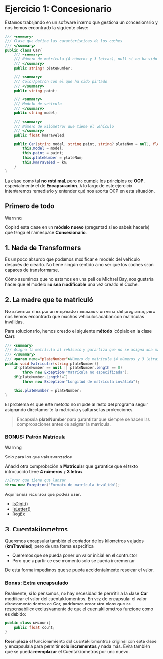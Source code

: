 # Ejercicio 1: Concesionario

Estamos trabajando en un software interno que gestiona un concesionario y nos hemos encontrado la siguiente clase:

```cs
/// <summary>
/// Clase que define las características de los coches
/// </summary>
public class Car{
    /// <summary>
    /// Número de matrícula (4 números y 3 letras), null si no ha sido matriculado
    /// </summary>
    public string? plateNumber;

    /// <summary>
    /// Color/patrón con el que ha sido pintado
    /// </summary>
    public string paint;

    /// <summary>
    /// Modelo de vehículo
    /// </summary>
    public string model;

    /// <summary>
    /// Número de kilómetros que tiene el vehículo
    /// </summary>
    public float kmTraveled;

    public Car(string model, string paint, string? plateNum = null, float km=0){
        this.model = model;
        this.paint = paint;
        this.plateNumber = plateNum;
        this.kmTraveled = km;
    }
}

```

La clase como tal **no está mal**, pero no cumple los principios de **OOP**, especialmente el de **Encapsulación**. A lo largo de este ejercicio intentaremos remediarlo y entender qué nos aporta OOP en esta situación.

## Primero de todo

> [!warning]
> Copiad esta clase en un **módulo nuevo** (preguntad si no sabeis hacerlo) que tenga el namespace **Concesionario**.
>

## 1. Nada de Transformers

Es un poco absurdo que podamos modificar el modelo del vehículo después de crearlo. No tiene ningún sentido a no ser que los coches sean capaces de transformarse.

Cómo asumimos que no estamos en una peli de Michael Bay, nos gustaría hacer que el modelo **no sea modificable** una vez creado el Coche.


## 2. La madre que te matriculó

No sabemos si es por un empleado manazas o un error del programa, pero nos hemos encontrado que muchos vehículos acaban con matrículas inválidas.

Para solucionarlo, hemos creado el siguiente **método** (cópialo en la clase **Car**):

```cs
/// <summary>
/// Asigna la matrícula al vehículo y garantiza que no se asigna una matrícula no válida
/// </summary>
/// <param name="plateNumber">Número de matrícula (4 números y 3 letras mayúsculas)</param>
public void Matricular(string plateNumber){
    if(plateNumber == null || plateNumber.Length == 0)
        throw new Exception("Matrícula no especificada");
    if(plateNumber.Length!=7)
        throw new Exception("Longitud de matrícula inválida");
    
    this.plateNumber = plateNumber;
}
```

El problema es que este método no impide al resto del programa seguir asignando directamente la matrícula y saltarse las protecciones. 

> Encapsula **plateNumber** para garantizar que siempre se hacen las comprobaciones antes de asignar la matrícula.

### BONUS: Patrón Matrícula

> [!warning]
> Solo para los que vais avanzados

Añadid otra comprobación a **Matricular** que garantice que el texto introducido tiene **4 números** y **3 letras**.

```cs
//Error que tiene que lanzar
throw new Exception("Formato de matrícula inválido");
```

Aquí teneis recursos que podeis usar:

- [IsDigit()](https://how.dev/answers/what-is-charisnumber-in-c-sharp)
- [IsLetter()](https://www.geeksforgeeks.org/c-sharp-char-isletter-method/)
- [RegEx](https://www.aluracursos.com/blog/regex-en-c-sharp-como-utilizar-expresiones-regulares)

## 3. Cuentakilometros

Queremos encapsular también el contador de los kilometros viajados (**kmTraveled**), pero de una forma específica

- Queremos que se pueda poner un valor inicial en el contructor
- Pero que a partir de ese momento solo se pueda incrementar

De esta forma impedimos que se pueda accidentalmente resetear el valor.

### Bonus: Extra encapsulado

Realmente, si lo pensamos, no hay necesidad de permitir a la clase **Car** modificar el valor del cuentakilomentros. En vez de encapsular el valor directamente dentro de Car, podríamos crear otra clase que se responsabilice exclusivamente de que el cuentakilometros funcione como es debido:

```cs
public class KMCount{
    public float count;
}

```

**Reemplaza** el funcionamiento del cuentakilomentros original con esta clase y encapsulala para permitir **solo incrementos** y nada más. Evita también que se pueda **reemplazar** el Cuentakilometros por uno nuevo.